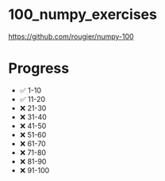 # 100_numpy_exercises
https://github.com/rougier/numpy-100

# Progress
- ✅ 1-10
- ✅ 11-20
- ❌ 21-30
- ❌ 31-40
- ❌ 41-50
- ❌ 51-60
- ❌ 61-70
- ❌ 71-80
- ❌ 81-90
- ❌ 91-100
